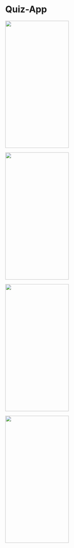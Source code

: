 # Quiz-App



<img src="https://user-images.githubusercontent.com/53905865/222816027-84237fa4-6714-4db9-946a-0474a16d6bbb.png" 
     data-canonical-src="https://user-images.githubusercontent.com/53905865/222816027-84237fa4-6714-4db9-946a-0474a16d6bbb.png" 
     width="200" height="400" />
     
<img src="https://user-images.githubusercontent.com/53905865/222816175-196ebb66-4be5-4ee4-80b0-1f193ad52d06.png" 
     data-canonical-src="https://user-images.githubusercontent.com/53905865/222816175-196ebb66-4be5-4ee4-80b0-1f193ad52d06.png" 
     width="200" height="400" />
     
<img src="https://user-images.githubusercontent.com/53905865/222816314-820790a0-f826-430b-96c6-98939767633a.png" 
     data-canonical-src="https://user-images.githubusercontent.com/53905865/222816314-820790a0-f826-430b-96c6-98939767633a.png" 
     width="200" height="400" />
     
<img src="https://user-images.githubusercontent.com/53905865/222815523-846b9093-fb70-4756-8c23-4222bce5bf3d.png" 
     data-canonical-src="https://user-images.githubusercontent.com/53905865/219793141-4e01bdbb-84fa-4c09-858b-dc49afe72151.png" 
     width="200" height="400" />
